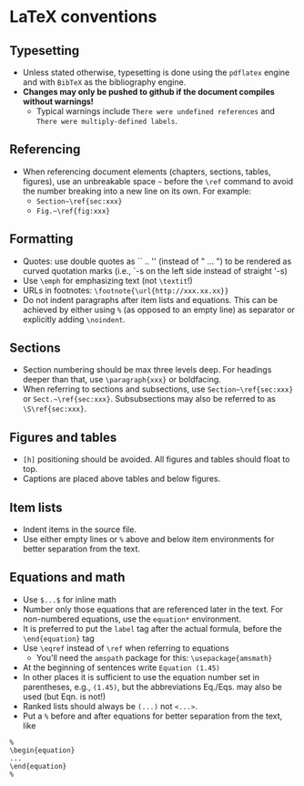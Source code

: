 # LaTeX conventions

## Typesetting

  * Unless stated otherwise, typesetting is done using the `pdflatex` engine and with `BibTeX` as the bibliography engine.
  * **Changes may only be pushed to github if the document compiles without warnings!**
    - Typical warnings include `There were undefined references` and `There were multiply-defined labels`.

## Referencing

  * When referencing document elements (chapters, sections, tables, figures), use an unbreakable space `~` before the `\ref` command to avoid the number breaking into a new line on its own. For example:
    - `Section~\ref{sec:xxx}`
    - `Fig.~\ref{fig:xxx}`

## Formatting

  * Quotes: use double quotes as \`\` .. \'\' (instead of \" ... \") to be rendered as curved quotation marks (i.e., \`-s on the left side instead of straight \'-s)
  * Use `\emph` for emphasizing text (not `\textit`!)
  * URLs in footnotes: `\footnote{\url{http://xxx.xx.xx}}`
  * Do not indent paragraphs after item lists and equations. This can be achieved by either using `%` (as opposed to an empty line) as separator or explicitly adding `\noindent`.

## Sections

  * Section numbering should be max three levels deep. For headings deeper than that, use `\paragraph{xxx}` or boldfacing.
  * When referring to sections and subsections, use `Section~\ref{sec:xxx}` or `Sect.~\ref{sec:xxx}`.  Subsubsections may also be referred to as `\S\ref{sec:xxx}`.

## Figures and tables

  * `[h]` positioning should be avoided. All figures and tables should float to top.
  * Captions are placed above tables and below figures.

## Item lists

  * Indent items in the source file.
  * Use either empty lines or `%` above and below item environments for better separation from the text.

## Equations and math

  * Use `$...$` for inline math
  * Number only those equations that are referenced later in the text. For non-numbered equations, use the `equation*` environment.
  * It is preferred to put the `label` tag after the actual formula, before the `\end{equation}` tag
  * Use `\eqref` instead of `\ref` when referring to equations
    - You'll need the `amspath` package for this: `\usepackage{amsmath}`
  * At the beginning of sentences write `Equation (1.45)`
  * In other places it is sufficient to use the equation number set in parentheses, e.g., `(1.45)`, but the abbreviations Eq./Eqs. may also be used (but Eqn. is not!)
  * Ranked lists should always be `(...)` not `<...>`.
  * Put a `%` before and after equations for better separation from the text, like
```
%
\begin{equation}
...
\end{equation}
%
```
